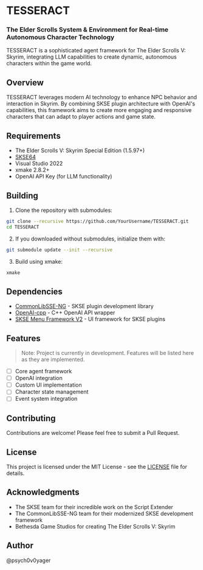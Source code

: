 # TESSERACT
### The Elder Scrolls System & Environment for Real-time Autonomous Character Technology

TESSERACT is a sophisticated agent framework for The Elder Scrolls V: Skyrim, integrating LLM capabilities to create dynamic, autonomous characters within the game world.

## Overview
TESSERACT leverages modern AI technology to enhance NPC behavior and interaction in Skyrim. By combining SKSE plugin architecture with OpenAI's capabilities, this framework aims to create more engaging and responsive characters that can adapt to player actions and game state.

## Requirements
- The Elder Scrolls V: Skyrim Special Edition (1.5.97+)
- [SKSE64](https://skse.silverlock.org/)
- Visual Studio 2022 
- xmake 2.8.2+
- OpenAI API Key (for LLM functionality)

## Building
1. Clone the repository with submodules:
```bash
git clone --recursive https://github.com/YourUsername/TESSERACT.git
cd TESSERACT
```

2. If you downloaded without submodules, initialize them with:
```bash
git submodule update --init --recursive
```

3. Build using xmake:
```bash
xmake
```

## Dependencies
- [CommonLibSSE-NG](https://github.com/CharmedBaryon/CommonLibSSE-NG) - SKSE plugin development library
- [OpenAI-cpp](https://github.com/olrea/openai-cpp) - C++ OpenAI API wrapper
- [SKSE Menu Framework V2](https://github.com/Thiago099/SKSE-Menu-Framework-2-Example) - UI framework for SKSE plugins

## Features
> Note: Project is currently in development. Features will be listed here as they are implemented.

- [ ] Core agent framework
- [ ] OpenAI integration
- [ ] Custom UI implementation
- [ ] Character state management
- [ ] Event system integration

## Contributing
Contributions are welcome! Please feel free to submit a Pull Request.

## License
This project is licensed under the MIT License - see the [LICENSE](LICENSE) file for details.

## Acknowledgments
- The SKSE team for their incredible work on the Script Extender
- The CommonLibSSE-NG team for their modernized SKSE development framework
- Bethesda Game Studios for creating The Elder Scrolls V: Skyrim

## Author
@psych0v0yager